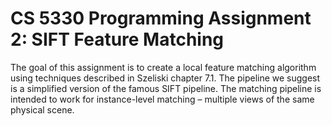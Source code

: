 # CS 5330 Programming Assignment 2: SIFT Feature Matching

The goal of this assignment is to create a local feature matching algorithm using techniques described in Szeliski chapter 7.1. The pipeline we suggest is a simplified version of the famous SIFT pipeline. The matching pipeline is intended to work for instance-level matching – multiple views of the same physical scene.

